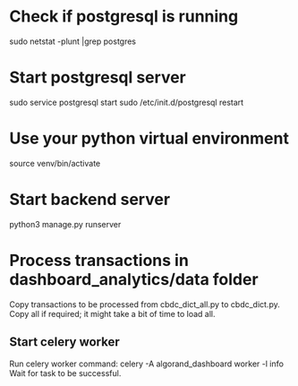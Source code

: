 # Check if postgresql is running
sudo netstat -plunt |grep postgres

# Start postgresql server
sudo service postgresql start
sudo /etc/init.d/postgresql restart

# Use your python virtual environment
source venv/bin/activate

# Start backend server
python3 manage.py runserver

# Process transactions in dashboard_analytics/data folder
Copy transactions to be processed from cbdc_dict_all.py to cbdc_dict.py.
Copy all if required; it might take a bit of time to load all.
## Start celery worker
Run celery worker command: celery -A algorand_dashboard worker -l info
Wait for task to be successful.


